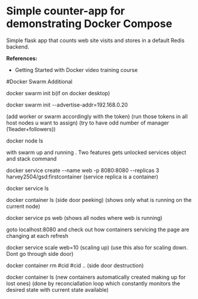 # Simple counter-app for demonstrating Docker Compose
Simple flask app that counts web site visits and stores in a default Redis backend.

**References:**
- Getting Started with Docker video training course


#Docker Swarm Additional

docker swarm init b(if on docker desktop)

docker swarm init --advertise-addr=192.168.0.20

(add worker or swarm accordingly with the token)
(run those tokens in all host nodes u want to assign)
(try to have odd number of manager (1leader+followers))

docker node ls

with swarm up and running . Two features gets unlocked
services object and stack command

docker service create --name web -p 8080:8080 --replicas 3 harvey2504/gsd:firstcontainer
(service replica is a container)

docker service ls 

docker container ls (side door peeking) (shows only what is running on the current node)

docker service ps web (shows all nodes where web is running)

goto localhost:8080 and check out how containers servicing the page are changing at each refresh

docker service scale web=10 (scaling up) 
 (use this also for scaling down. Dont go through side door)

docker container rm #cid #cid ..
(side door destruction)

docker container ls
(new containers automatically created making up for lost ones)
(done by reconciallation loop which constantly monitors the desired state with current state available)













